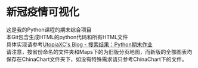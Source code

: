 # 新冠疫情可视化

这是我的Python课程的期末综合项目<br>
本Git包含生成HTML的python代码和所有HTML文件<br>
具体实现请参考<a href="https://www.utopiaxc.com/SearchResult.php?Search=Python%E6%9C%9F%E6%9C%AB%E4%BD%9C%E4%B8%9A">UtopiaXC's Blog - 搜索结果：Python期末作业</a>
<br>
请注意，按省份命名的文件夹和Maps下的为旧版分页地图，而新版的全部图表均保存在ChinaChart文件夹下，如没有特殊需求请只参考ChinaChart下的文件。

